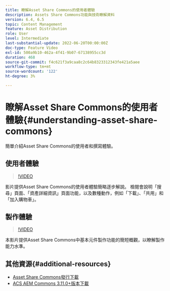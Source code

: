```yaml
---
title: 瞭解Asset Share Commons的使用者體驗
description: Assets Share Commons功能與技術瞭解資料
version: 6.4, 6.5
topic: Content Management
feature: Asset Distribution
role: User
level: Intermediate
last-substantial-update: 2022-06-20T00:00:00Z
doc-type: Feature Video
exl-id: 500a9b10-462a-4f41-9b07-67138955cc3d
duration: 468
source-git-commit: f4c621f3a9caa8c2c64b8323312343fe421a5aee
workflow-type: tm+mt
source-wordcount: '122'
ht-degree: 3%

---
```


# 瞭解Asset Share Commons的使用者體驗{#understanding-asset-share-commons}

簡單介紹Asset Share Commons的使用者和撰寫體驗。

## 使用者體驗

>[!VIDEO](https://video.tv.adobe.com/v/20497?quality=12&learn=on)

影片提供Asset Share Commons的使用者體驗簡略逐步解說。 檢閱會說明「搜尋」頁面、「資產詳細資訊」頁面功能，以及數種動作，例如「下載」、「共用」和「加入購物車」。

## 製作體驗

>[!VIDEO](https://video.tv.adobe.com/v/20498?quality=12&learn=on)

本影片提供Asset Share Commons中基本元件製作功能的簡短概觀，以瞭解製作能力水準。

## 其他資源{#additional-resources}

* [Asset Share Commons發行下載](https://github.com/Adobe-Marketing-Cloud/asset-share-commons/releases)
* [ACS AEM Commons 3.11.0+版本下載](https://github.com/Adobe-Consulting-Services/acs-aem-commons/releases)
